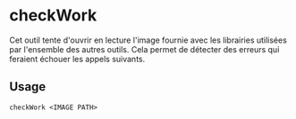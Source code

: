 # checkWork

Cet outil tente d'ouvrir en lecture l'image fournie avec les librairies utilisées par l'ensemble des autres outils. Cela permet de détecter des erreurs qui feraient échouer les appels suivants.

## Usage

`checkWork <IMAGE PATH>`
